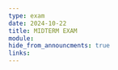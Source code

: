 ```yaml
---
type: exam
date: 2024-10-22
title: MIDTERM EXAM
module: 
hide_from_announcments: true
links: 
---
```


